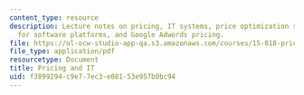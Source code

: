 ```yaml
---
content_type: resource
description: Lecture notes on pricing, IT systems, price optimization software, pricing
  for software platforms, and Google Adwords pricing.
file: https://ol-ocw-studio-app-qa.s3.amazonaws.com/courses/15-818-pricing-spring-2010/f3899294c9e77ec3e08153e957b0bc94_MIT15_818S10_lec06.pdf
file_type: application/pdf
resourcetype: Document
title: Pricing and IT
uid: f3899294-c9e7-7ec3-e081-53e957b0bc94
---
```

